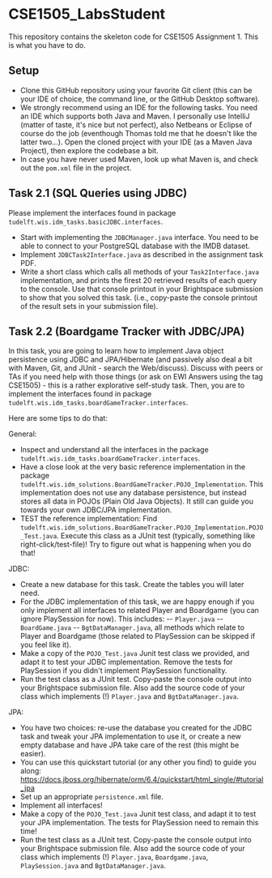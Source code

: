 # CSE1505_LabsStudent

This repository contains the skeleton code for CSE1505 Assignment 1.
This is what you have to do.


## Setup

- Clone this GitHub repository using your favorite Git client (this can be your IDE of choice, the command line, or the GitHub Desktop software).
- We strongly recommend using an IDE for the following tasks. You need an IDE which supports both Java and Maven. I personally use IntelliJ (matter of taste, it's nice
but not perfect), also Netbeans or Eclipse of course do the job (eventhough Thomas told me that he doesn't like the latter two...). 
Open the cloned project with your IDE (as a Maven Java Project), then explore the codebase a bit.
- In case you have never used Maven, look up what Maven is, and check out the `pom.xml` file in the project.

## Task 2.1 (SQL Queries using JDBC)

Please implement the interfaces found in package `tudelft.wis.idm_tasks.basicJDBC.interfaces`.
- Start with implementing the `JDBCManager.java` interface. You need to be able to connect to your PostgreSQL database with the IMDB dataset.
- Implement `JDBCTask2Interface.java` as described in the assignment task PDF.
- Write a short class which calls all methods of your `Task2Interface.java` implementation, and prints the firest 20 retrieved results of each query to the console. Use that console printout in your Brightspace submission to show that you solved this task.
(i.e., copy-paste the console printout of the result sets in your submission file).

## Task 2.2 (Boardgame Tracker with JDBC/JPA)

In this task, you are going to learn how to implement Java object persistence using JDBC and JPA/Hibernate (and passively also deal a bit with Maven, Git, and JUnit - search the Web/discuss).
Discuss with peers or TAs if you need help with those things (or ask on EWI Answers using the tag CSE1505) - this is a rather explorative self-study task.
Then, you are to implement the interfaces found in package `tudelft.wis.idm_tasks.boardGameTracker.interfaces`.

Here are some tips to do that:

General:
- Inspect and understand all the interfaces in the package `tudelft.wis.idm_tasks.boardGameTracker.interfaces`.
- Have a close look at the very basic reference implementation in the package `tudelft.wis.idm_solutions.BoardGameTracker.POJO_Implementation`. This implementation does not use any database persistence, but instead stores all data in POJOs (Plain Old Java Objects). It still can guide you towards your own JDBC/JPA implementation.
- TEST the reference implementation: Find `tudelft.wis.idm_solutions.BoardGameTracker.POJO_Implementation.POJO_Test.java`. Execute this class as a JUnit test (typically, something like right-click/test-file)! Try to figure out what is happening when you do that!

JDBC:
- Create a new database for this task. Create the tables you will later need.
- For the JDBC implementation of this task, we are happy enough if you only implement all interfaces to related Player and Boardgame 
(you can ignore PlaySession for now). This includes:
-- `Player.java`
-- `BoardGame.java`
-- `BgtDataManager.java`, all methods which relate to Player and Boardgame (those related to PlaySession can be skipped if you feel like it).
- Make a copy of the `POJO_Test.java` Junit test class we provided, and adapt it to test your JDBC implementation. Remove the tests for PlaySession if
you didn't implement PlaySession functionality.
- Run the test class as a JUnit test. Copy-paste the console output into your Brightspace submission file. Also add the source code of your class which implements (!) `Player.java` and `BgtDataManager.java`.

JPA:
- You have two choices: re-use the database you created for the JDBC task and tweak your JPA implementation to use it, or create a new empty database and have JPA take care of the rest (this might be easier).
- You can use this quickstart tutorial (or any other you find) to guide you along: https://docs.jboss.org/hibernate/orm/6.4/quickstart/html_single/#tutorial_jpa
- Set up an appropriate `persistence.xml` file.
- Implement all interfaces!
- Make a copy of the `POJO_Test.java` Junit test class, and adapt it to test your JPA implementation. The tests for PlaySession need to remain this time!
- Run the test class as a JUnit test. Copy-paste the console output into your Brightspace submission file. Also add the source code of your class which implements (!) `Player.java`, `Boardgame.java`, `PlaySession.java` and `BgtDataManager.java`.


